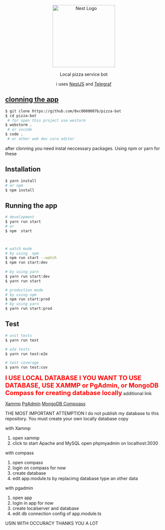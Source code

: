 <p align="center">
  <a href="http://nestjs.com/" target="blank"><img src="https://nestjs.com/img/logo-small.svg" width="200" alt="Nest Logo" /></a>
</p>

[circleci-image]: https://img.shields.io/circleci/build/github/nestjs/nest/master?token=abc123def456
[circleci-url]: https://circleci.com/gh/nestjs/nest

  <p align="center">Local pizza service bot</p>
    <p align="center">
    i uses  <a href="https://github.com/nestjs/nest">NestJS</a> and  <a href="https://github.com/telegraf/telegraf">Telegraf</a? for calling to telegram api without writing many api requests.


</p></p>
  
## clonning the app 
  
```bash
$ git clone https://github.com/0xc0000007b/pizza-bot
$ cd pizza-bot
 # for open this project use westorm 
$ webstorm .
 # or vscode
$ code .
 # or other web dev core editor
```

  
after clonning you need instal neccessary packages. Using npm or yarn for these

## Installation 

```bash
$ yarn install
# or npm
$ npm install
```

## Running the app

```bash
# development
$ yarn run start
# or
$ npm  start 



# watch mode
# by using  npm
$ npm run start --watch
$ npm run start:dev
  
# by using yarn
$ yarn run start:dev
$ yarn run start

# production mode
# by using npm
$ npm run start:prod
# by using yarn  
$ yarn run start:prod
```

## Test

```bash
# unit tests
$ yarn run test

# e2e tests
$ yarn run test:e2e

# test coverage
$ yarn run test:cov
```

<span style="color:red;font-weight:700;font-size:20px">
 I USE LOCAL DATABASE
I YOU WANT TO USE DATABASE, USE XAMMP or PgAdmin, or MongoDB Compass for creating database locally</span>
additional link

<a href="https://www.apachefriends.org/ru/">Xammp</a>
<a href="https://www.pgadmin.org">PgAdmin</a>
<a href="https://www.mongodb.com/try/download/compass">MongoDB Compoass</a>


   THE MOST IMPORTANT ATTEMPTION
   I do not publish my database to this repository.
   You must create your own locally database copy 




with Xammp
1. open xammp
2. click to start Apache and MySQL
open phpmyadmin on localhost:3030

with compass
1. open compass
2. login on compass for now
3. create database
4. edit app.module.ts by replacimg database type an other data

with pgadmin
1. open app
2. login in app for now
3. create localserver and database
4. edit db connection config of app.module.ts

USIN WITH OCCURACY
THANKS YOU A LOT


